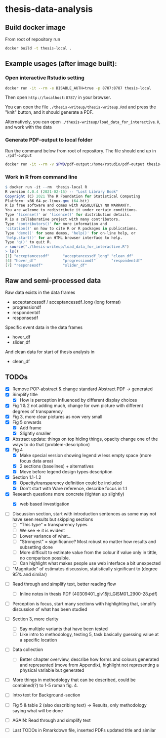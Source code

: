 # thesis-data-analysis

## Build docker image

From root of repository run

```bash
docker build -t thesis-local .
```

## Example usages (after image built):

### Open interactive Rstudio setting

```bash
docker run -it --rm -e DISABLE_AUTH=true -p 8787:8787 thesis-local
```

Then open `http://localhost:8787/` in your browser.

You can open the file `./thesis-writeup/thesis-writeup.Rmd` and press the "knit" button, and it should generate a PDF.

Alternatively, you can open `./thesis-writeup/load_data_for_interactive.R`, and work with the data

### Generate PDF-output to local folder

Run the command below from root of repository. The file should end up in `./pdf-output`

```bash
docker run -it --rm -v $PWD/pdf-output:/home/rstudio/pdf-output thesis-local Rscript -e "rmarkdown::render('./thesis-writeup/thesis-writeup.Rmd', output_file = 'tillman_thesis.pdf', output_dir = './pdf-output')"
```

### Work in R from command line

```r
$ docker run -it --rm  thesis-local R
R version 4.0.4 (2021-02-15) -- "Lost Library Book"
Copyright (C) 2021 The R Foundation for Statistical Computing
Platform: x86_64-pc-linux-gnu (64-bit)
R is free software and comes with ABSOLUTELY NO WARRANTY.
You are welcome to redistribute it under certain conditions.
Type 'license()' or 'licence()' for distribution details.
R is a collaborative project with many contributors.
Type 'contributors()' for more information and
'citation()' on how to cite R or R packages in publications.
Type 'demo()' for some demos, 'help()' for on-line help, or
'help.start()' for an HTML browser interface to help.
Type 'q()' to quit R.
> source("./thesis-writeup/load_data_for_interactive.R")
> ls()
[1] "acceptancessdf"      "acceptancessdf_long" "clean_df"
[4] "hover_df"            "progressiondf"       "respondentdf"
[7] "responsesdf"         "slider_df"
```

## Raw and semi-processed data

Raw data exists in the data frames

- acceptancessdf / acceptancessdf_long (long format)    
- progressiondf  
- respondentdf 
- responsesdf

Specific event data in the data frames
- hover_df
- slider_df

And clean data for start of thesis analysis in
- clean_df

## TODOs
- [x] Remove POP-abstract & change standard Abstract PDF -> generated
- [x] Simplify title
    - [x] How is perception influenced by different display choices
- [x] Fig 1 & 2 not adding much, change for own picture with different degrees of transparency
- [x] Fig 3, more clear pictures as now very small
- [x] Fig 5 onwards
    - [x] Add frame
    - [x] Slightly smaller
- [x] Abstract update: things on top hiding things, opacity change one of the ways to do that (problem-description)
- [x] Fig 4
    - [x] Make special version showing legend w less empty space (more focus data area)
    - [x] 2 sections (baselines) + alternatives
    - [x] Move before legend design types description
- [x] Section 1.1-1.2
    - [x] Opacity/transparency definition could be included 
    - [x] Don't start with Ware reference, describe focus in 1.1
- [x] Research questions more concrete (tighten up slightly)
    - [x] web based investigation


- [ ] Discussion section, start with introduction sentences as some may not have seen results but skipping sections
    - [ ] “This type” = transparency types
    - [ ] We see => it is evident
    - [ ] Lower variance of what…
    - [ ] "Strongest" = significance? Most robust no matter how results and subsetting done
    - [ ] More difficult to estimate value from the colour if value only in tittle, no comparison possible.
    - [ ] Can highlight what makes people use web interface a bit unexpected
- [ ] "Magnitude" of estimates discussion, statistically significant to (degree 95% and similar)

<!-- SUNDAY -->

- [ ] Read through and simplify text, better reading flow
    - [ ] Inline notes in thesis PDF (40309401_giv15jti_GISM01_2900-28.pdf)
- [ ] Perception is focus, start many sections with highlighting that, simplify discussion of what has been studied
- [ ] Section 3, more clarity
    - [ ] Say multiple variants that have been tested
    - [ ] Like intro to methodology, testing 5, task basically guessing value at a specific location
- [ ] Data collection
    - [ ] Better chapter overview, describe how forms and colours generated and represented (move from Appendix), highlight not representing a physical variable but generated
- [ ] More things in methodology that can be described, could be combined(?) to 1-5 roman fig. 4.
- [ ] Intro text for Background-section 
- [ ] Fig 5 & table 2 (also describing text) -> Results, only methodology saying what will be done 
- [ ] AGAIN: Read through and simplify text



<!-- PRE FINAL SUBMIT -->
- [ ] Last TODOs in Rmarkdown file, inserted PDFs updated title and similar